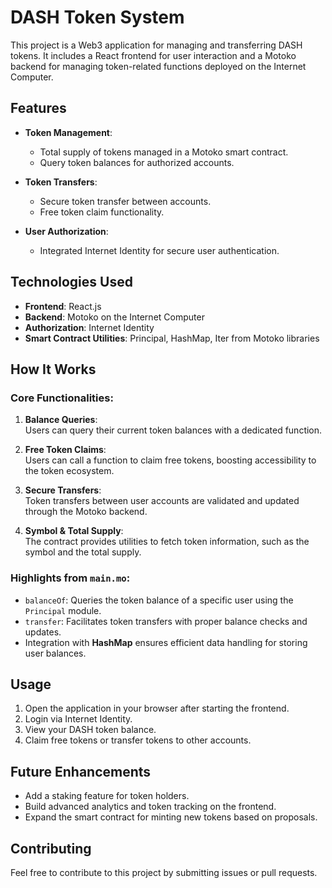

# DASH Token System  

This project is a Web3 application for managing and transferring DASH tokens. It includes a React frontend for user interaction and a Motoko backend for managing token-related functions deployed on the Internet Computer.  

## Features  

- **Token Management**:  
  - Total supply of tokens managed in a Motoko smart contract.  
  - Query token balances for authorized accounts.  

- **Token Transfers**:  
  - Secure token transfer between accounts.  
  - Free token claim functionality.  

- **User Authorization**:  
  - Integrated Internet Identity for secure user authentication.  

## Technologies Used  

- **Frontend**: React.js  
- **Backend**: Motoko on the Internet Computer  
- **Authorization**: Internet Identity  
- **Smart Contract Utilities**: Principal, HashMap, Iter from Motoko libraries  

## How It Works  

### Core Functionalities:  

1. **Balance Queries**:  
   Users can query their current token balances with a dedicated function.  

2. **Free Token Claims**:  
   Users can call a function to claim free tokens, boosting accessibility to the token ecosystem.  

3. **Secure Transfers**:  
   Token transfers between user accounts are validated and updated through the Motoko backend.  

4. **Symbol & Total Supply**:  
   The contract provides utilities to fetch token information, such as the symbol and the total supply.  

### Highlights from `main.mo`:  

- `balanceOf`: Queries the token balance of a specific user using the `Principal` module.  
- `transfer`: Facilitates token transfers with proper balance checks and updates.  
- Integration with **HashMap** ensures efficient data handling for storing user balances.  


## Usage  

1. Open the application in your browser after starting the frontend.  
2. Login via Internet Identity.  
3. View your DASH token balance.  
4. Claim free tokens or transfer tokens to other accounts.  

## Future Enhancements  

- Add a staking feature for token holders.  
- Build advanced analytics and token tracking on the frontend.  
- Expand the smart contract for minting new tokens based on proposals.  

## Contributing  

Feel free to contribute to this project by submitting issues or pull requests.  

